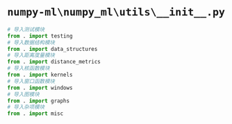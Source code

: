 # `numpy-ml\numpy_ml\utils\__init__.py`

```py
# 导入测试模块
from . import testing
# 导入数据结构模块
from . import data_structures
# 导入距离度量模块
from . import distance_metrics
# 导入核函数模块
from . import kernels
# 导入窗口函数模块
from . import windows
# 导入图模块
from . import graphs
# 导入杂项模块
from . import misc
```